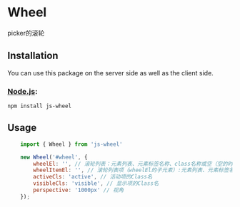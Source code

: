 # Wheel
picker的滚轮


## Installation

You can use this package on the server side as well as the client side.

### [Node.js](http://nodejs.org/):

~~~
npm install js-wheel
~~~


## Usage

~~~ javascript
    import { Wheel } from 'js-wheel'

    new Wheel('#wheel', {
        wheelEl: '', // 滚轮列表：元素列表、元素标签名称、class名称或空（空的时候取初始化时el的第一个子元素）
        wheelItemEl: '', // 滚轮列表项（wheelEl的子元素）:元素列表、元素标签名称、class名称或空（空的时候取子元素列表）
        activeCls: 'active', // 活动项的Class名
        visibleCls: 'visible', // 显示项的Class名
        perspective: '1000px' // 视角
    });

~~~